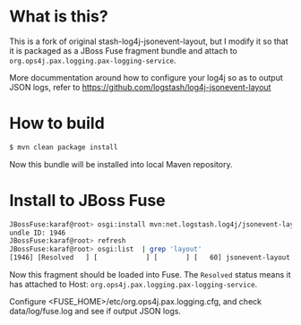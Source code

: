 
# What is this?

This is a fork of original stash-log4j-jsonevent-layout, but I modify it so that it is packaged as a JBoss Fuse fragment bundle and attach to `org.ops4j.pax.logging.pax-logging-service`.

More docummentation around how to configure your log4j so as to output JSON logs, refer to https://github.com/logstash/log4j-jsonevent-layout

# How to build

```bash
$ mvn clean package install
```

Now this bundle will be installed into local Maven repository.

# Install to JBoss Fuse

```bash
JBossFuse:karaf@root> osgi:install mvn:net.logstash.log4j/jsonevent-layout/1.8-SNAPSHOT
undle ID: 1946
JBossFuse:karaf@root> refresh
JBossFuse:karaf@root> osgi:list  | grep 'layout'
[1946] [Resolved   ] [            ] [       ] [   60] jsonevent-layout (1.8.0.SNAPSHOT), Hosts: 3
```

Now this fragment should be loaded into Fuse. The `Resolved` status means it has attached to Host:  `org.ops4j.pax.logging.pax-logging-service`.

Configure <FUSE_HOME>/etc/org.ops4j.pax.logging.cfg, and check data/log/fuse.log and see if output JSON logs.